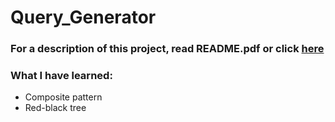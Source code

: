 # Query_Generator

### For a description of this project, read README.pdf or click [here](https://github.com/fxnolimit/Query_Generator/blob/master/Requirements.pdf)

### What I have learned:
- Composite pattern
- Red-black tree

